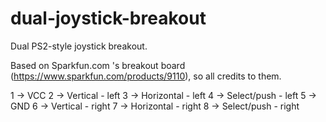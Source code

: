 dual-joystick-breakout
======================
Dual PS2-style joystick breakout.

Based on Sparkfun.com 's breakout board (https://www.sparkfun.com/products/9110), so all credits to them.

1 -> VCC
2 -> Vertical - left
3 -> Horizontal - left
4 -> Select/push - left
5 -> GND
6 -> Vertical - right
7 -> Horizontal - right
8 -> Select/push - right
